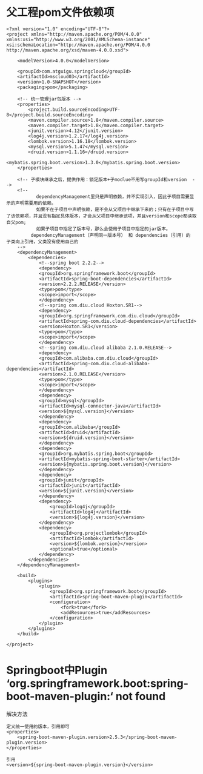 # 父工程pom文件依赖项

    <?xml version="1.0" encoding="UTF-8"?>
    <project xmlns="http://maven.apache.org/POM/4.0.0" xmlns:xsi="http://www.w3.org/2001/XMLSchema-instance" xsi:schemaLocation="http://maven.apache.org/POM/4.0.0 http://maven.apache.org/xsd/maven-4.0.0.xsd">
        
        <modelVersion>4.0.0</modelVersion>
    
        <groupId>com.atguigu.springcloud</groupId>
        <artifactId>mscloud03</artifactId>
        <version>1.0-SNAPSHOT</version>
        <packaging>pom</packaging>
        
        <!-- 统一管理jar包版本 -->
        <properties>
            <project.build.sourceEncoding>UTF-8</project.build.sourceEncoding>
            <maven.compiler.source>1.8</maven.compiler.source>
            <maven.compiler.target>1.8</maven.compiler.target>
            <junit.version>4.12</junit.version>
            <log4j.version>1.2.17</log4j.version>
            <lombok.version>1.16.18</lombok.version>
            <mysql.version>5.1.47</mysql.version>
            <druid.version>1.1.16</druid.version>
            <mybatis.spring.boot.version>1.3.0</mybatis.spring.boot.version>
        </properties>
        
        <!-- 子模块继承之后，提供作用：锁定版本+子modlue不用写groupId和version  -->
        <!-- 
               dependencyManagement里只是声明依赖，并不实现引入，因此子项目需要显示的声明需要用的依赖。
               如果不在子项目中声明依赖，是不会从父项目中继承下来的；只有在子项目中写了该依赖项，并且没有指定具体版本，才会从父项目中继承该项，并且version和scope都读取自父pom;
               如果子项目中指定了版本号，那么会使用子项目中指定的jar版本。 
             dependencyManagement（声明同一版本号） 和 dependencies（引用）的 子类向上引用，父类没有使用自己的 
        -->
        <dependencyManagement>
            <dependencies>
                <!--spring boot 2.2.2-->
                <dependency>
                <groupId>org.springframework.boot</groupId>
                <artifactId>spring-boot-dependencies</artifactId>
                <version>2.2.2.RELEASE</version>
                <type>pom</type>
                <scope>import</scope>
                </dependency>
                <!--spring com.diu.cloud Hoxton.SR1-->
                <dependency>
                <groupId>org.springframework.com.diu.cloud</groupId>
                <artifactId>spring-com.diu.cloud-dependencies</artifactId>
                <version>Hoxton.SR1</version>
                <type>pom</type>
                <scope>import</scope>
                </dependency>
                <!--spring com.diu.cloud alibaba 2.1.0.RELEASE-->
                <dependency>
                <groupId>com.alibaba.com.diu.cloud</groupId>
                <artifactId>spring-com.diu.cloud-alibaba-dependencies</artifactId>
                <version>2.1.0.RELEASE</version>
                <type>pom</type>
                <scope>import</scope>
                </dependency>
                <dependency>
                <groupId>mysql</groupId>
                <artifactId>mysql-connector-java</artifactId>
                <version>${mysql.version}</version>
                </dependency>
                <dependency>
                <groupId>com.alibaba</groupId>
                <artifactId>druid</artifactId>
                <version>${druid.version}</version>
                </dependency>
                <dependency>
                <groupId>org.mybatis.spring.boot</groupId>
                <artifactId>mybatis-spring-boot-starter</artifactId>
                <version>${mybatis.spring.boot.version}</version>
                </dependency>
                <dependency>
                <groupId>junit</groupId>
                <artifactId>junit</artifactId>
                <version>${junit.version}</version>
                </dependency>
                <dependency>
                    <groupId>log4j</groupId>
                    <artifactId>log4j</artifactId>
                    <version>${log4j.version}</version>
                </dependency>
                <dependency>
                    <groupId>org.projectlombok</groupId>
                    <artifactId>lombok</artifactId>
                    <version>${lombok.version}</version>
                    <optional>true</optional>
                </dependency>
            </dependencies>
        </dependencyManagement>
        
        <build>
            <plugins>
                <plugin>
                    <groupId>org.springframework.boot</groupId>
                    <artifactId>spring-boot-maven-plugin</artifactId>
                    <configuration>
                        <fork>true</fork>
                        <addResources>true</addResources>
                    </configuration>
                </plugin>
            </plugins>
        </build>
    
    </project>

# Springboot中Plugin ‘org.springframework.boot:spring-boot-maven-plugin:‘ not found

解决方法

    定义统一使用的版本，引用即可
    <properties>
        <spring-boot-maven-plugin.version>2.5.3</spring-boot-maven-plugin.version>
    </properties>
    
    引用
    <version>${spring-boot-maven-plugin.version}</version>